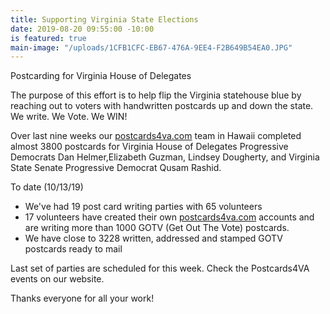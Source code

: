 ```yaml
---
title: Supporting Virginia State Elections
date: 2019-08-20 09:55:00 -10:00
is featured: true
main-image: "/uploads/1CFB1CFC-EB67-476A-9EE4-F2B649B54EA0.JPG"
---
```


Postcarding for Virginia House of Delegates

The purpose of this effort is to help flip the Virginia statehouse blue by reaching out to voters with handwritten postcards up and down the state. We write. We Vote. We WIN!

Over last nine weeks our [postcards4va.com](http://postcards4va.com) team in Hawaii completed almost 3800 postcards for Virginia House of Delegates Progressive Democrats Dan Helmer,Elizabeth Guzman, Lindsey Dougherty, and Virginia State Senate Progressive Democrat Qusam Rashid.

To date (10/13/19)
* We've had 19 post card writing parties with 65 volunteers 
* 17 volunteers have created their own [postcards4va.com](http://postcards4va.com) accounts and are writing more than 1000 GOTV (Get Out The Vote) postcards.
* We have close to 3228 written, addressed and stamped GOTV postcards ready to mail 

Last set of parties are scheduled for this week. Check the Postcards4VA events on our website. 

Thanks everyone for all your work! 
